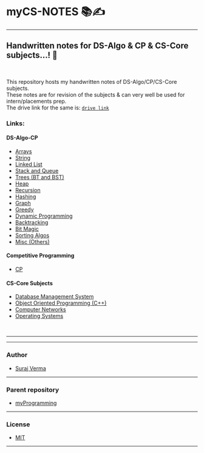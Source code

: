 # myCS-NOTES 📚✍
--------------------------------------------------------

## Handwritten notes for DS-Algo & CP & CS-Core subjects...! 🚀

<br>

This repository hosts my handwritten notes of DS-Algo/CP/CS-Core subjects.  <br>
These notes are for revision of the subjects & can very well be used for intern/placements prep. <br>
The drive link for the same is: [`drive link`](https://drive.google.com/drive/folders/1DCXUvS2_-5aqUsNPJO7Wf8INegCi4Yi4?usp=sharing)

### Links: 

#### DS-Algo-CP 

- [Arrays](https://github.com/Surajv311/myCS-NOTES/tree/main/DSA-CP-NOTES/Arrays) 
- [String](https://github.com/Surajv311/myCS-NOTES/tree/main/DSA-CP-NOTES/Strings)
- [Linked List](https://github.com/Surajv311/myCS-NOTES/tree/main/DSA-CP-NOTES/Linkedlist)
- [Stack and Queue](https://github.com/Surajv311/myCS-NOTES/tree/main/DSA-CP-NOTES/Stacks-Queues)
- [Trees (BT and BST)](https://github.com/Surajv311/myCS-NOTES/tree/main/DSA-CP-NOTES/Trees)
- [Heap](https://github.com/Surajv311/myCS-NOTES/tree/main/DSA-CP-NOTES/Heap)
- [Recursion](https://github.com/Surajv311/myCS-NOTES/tree/main/DSA-CP-NOTES/Recursion)
- [Hashing](https://github.com/Surajv311/myCS-NOTES/tree/main/DSA-CP-NOTES/Hashing)
- [Graph](https://github.com/Surajv311/myCS-NOTES/tree/main/DSA-CP-NOTES/Graphs)
- [Greedy](https://github.com/Surajv311/myCS-NOTES/tree/main/DSA-CP-NOTES/Greedy)
- [Dynamic Programming](https://github.com/Surajv311/myCS-NOTES/tree/main/DSA-CP-NOTES/Dynamic%20Programming)
- [Backtracking](https://github.com/Surajv311/myCS-NOTES/tree/main/DSA-CP-NOTES/Backtracking)
- [Bit Magic](https://github.com/Surajv311/myCS-NOTES/tree/main/DSA-CP-NOTES/Bitmagic)
- [Sorting Algos](https://github.com/Surajv311/myCS-NOTES/tree/main/DSA-CP-NOTES/Sorting-Algos)
- [Misc (Others)](https://github.com/Surajv311/myCS-NOTES/tree/main/DSA-CP-NOTES/Others-Explained)

#### Competitive Programming 

- [CP](https://github.com/Surajv311/myCS-NOTES/tree/main/DSA-CP-NOTES/__Competitive%20Programming)

#### CS-Core Subjects

- [Database Management System](https://github.com/Surajv311/myCS-NOTES/tree/main/CS_CORE-NOTES/DBMS)
- [Object Oriented Programming (C++)](https://github.com/Surajv311/myCS-NOTES/tree/main/CS_CORE-NOTES/OOPS)
- [Computer Networks]()
- [Operating Systems]()

<br>

------------------------------------------
------------------------------------------

### Author

- [Suraj Verma](https://github.com/surajv311)

----------------------------------

### Parent repository

- [myProgramming](https://github.com/Surajv311/myProgramming)

----------------------------------

### License

- [MIT]()

----------------------------------





